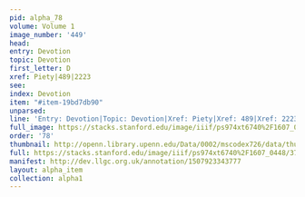 ```yaml
---
pid: alpha_78
volume: Volume 1
image_number: '449'
head: 
entry: Devotion
topic: Devotion
first_letter: D
xref: Piety|489|2223
see: 
index: Devotion
item: "#item-19bd7db90"
unparsed: 
line: 'Entry: Devotion|Topic: Devotion|Xref: Piety|Xref: 489|Xref: 2223|Index: Devotion|#item-19bd7db90'
full_image: https://stacks.stanford.edu/image/iiif/ps974xt6740%2F1607_0448/full/full/0/default.jpg
order: '78'
thumbnail: http://openn.library.upenn.edu/Data/0002/mscodex726/data/thumb/1607_0448_thumb.jpg
full: https://stacks.stanford.edu/image/iiif/ps974xt6740%2F1607_0448/374,2962,3022,399/full/0/default.jpg
manifest: http://dev.llgc.org.uk/annotation/1507923343777
layout: alpha_item
collection: alpha1
---
```

